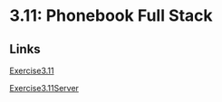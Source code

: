 # 3.11: Phonebook Full Stack

## Links
[Exercise3.11](https://part3exercise11.onrender.com/)

[Exercise3.11Server](https://part3exercise11server.onrender.com/api/persons)
